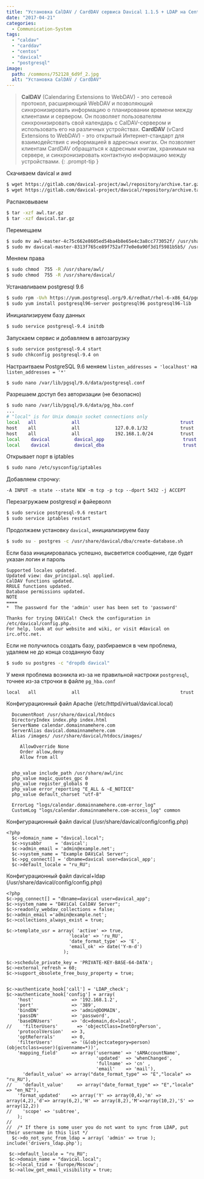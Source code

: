 ```yaml
---
title: "Установка CalDAV / CardDAV сервиса Davical 1.1.5 + LDAP на CentOS 6.8"
date: "2017-04-21"
categories: 
  - Communication-System
tags: 
  - "caldav"
  - "carddav"
  - "centos"
  - "davical"
  - "postgresql"
image:
  path: /commons/752128_6d9f_2.jpg
  alt: "Установка CalDAV / CardDAV"
---
```


> **CalDAV** (Calendaring Extensions to WebDAV) - это сетевой протокол, расширяющий WebDAV и позволяющий синхронизировать информацию о планировании времени между клиентами и сервером. Он позволяет пользователям синхронизировать свой календарь с CalDAV-сервером и использовать его на различных устройствах.
> **CardDAV** (vCard Extensions to WebDAV) - это открытый Интернет-стандарт для взаимодействия с информацией в адресных книгах. Он позволяет клиентам CardDAV обращаться к адресным книгам, хранимым на сервере, и синхронизировать контактную информацию между устройствами.
{: .prompt-tip }

Скачиваем davical и awd

```sh
$ wget https://gitlab.com/davical-project/awl/repository/archive.tar.gz?ref=master -O awl.tar.gz
$ wget https://gitlab.com/davical-project/davical/repository/archive.tar.gz?ref=master -O davical.tar.gz
```

Распаковываем

```sh
$ tar -xzf awl.tar.gz 
$ tar -xzf davical.tar.gz
```

Перемещаем

```sh
$ sudo mv awl-master-4c75c662e8605ed54ba4b8e65e4c3a8cc773052f/ /usr/share/awl
$ sudo mv davical-master-8313f765ce89f752af77e0e0a90f3d1f5981b5b5/ /usr/share/davical
```

Меняем права

```sh
$ sudo chmod  755 -R /usr/share/awl/
$ sudo chmod  755 -R /usr/share/davical/
```

Устанавливаем postgresql 9.6

```sh
$ sudo rpm -Uvh https://yum.postgresql.org/9.6/redhat/rhel-6-x86_64/pgdg-redhat96-9.6-3.noarch.rpm
$ sudo yum install postgresql96-server postgresql96 postgresql96-lib
```

Инициализируем базу данных

```sh
$ sudo service postgresql-9.4 initdb
```

Запускаем сервис и добавляем в автозагрузку

```sh
$ sudo service postgresql-9.4 start
$ sudo chkconfig postgresql-9.4 on
```

Настраитваем PostgreSQL 9.6
меняем `listen_addresses = 'localhost'` на `listen_addresses = '*'`

```sh
$ sudo nano /var/lib/pgsql/9.6/data/postgresql.conf
```

Разрешаем доступ без авторизации (не безопасно)

```sh
$ sudo nano /var/lib/pgsql/9.6/data/pg_hba.conf
...
# "local" is for Unix domain socket connections only
local   all             all                                     trust
host    all             all             127.0.0.1/32            trust
host    all             all             192.168.1.0/24          trust
local    davical         davical_app                             trust
local    davical         davical_dba                             trust
```

Открывает порт в iptables

```sh
$ sudo nano /etc/sysconfig/iptables
```

Добавляем строчку:

```
-A INPUT -m state --state NEW -m tcp -p tcp --dport 5432 -j ACCEPT
```

Перезагружаем postgresql и файерволл

```sh
$ sudo service postgresql-9.6 restart
$ sudo service iptables restart
```

Продолжаем установку `davical`, инициализируем базу

```sh
$ sudo su - postgres -c /usr/share/davical/dba/create-database.sh
```

Если база инициировалась успешно, высветится сообщение, где будет указан логин и пароль

```
Supported locales updated.
Updated view: dav_principal.sql applied.
CalDAV functions updated.
RRULE functions updated.
Database permissions updated.
NOTE
====
*  The password for the 'admin' user has been set to 'password'

Thanks for trying DAViCal! Check the configuration in /etc/davical/config.php.
For help, look at our website and wiki, or visit #davical on irc.oftc.net.
```

Если не получилось создать базу, разбираемся в чем проблема, удаляем не до конца созданную базу

```sh
$ sudo su postgres -c "dropdb davical"
```

У меня проблема возникла из-за не правильной настроки `postgresql`, точнее из-за строчки в файле `pg_hba.conf`

```
local   all             all                                     trust
```

Конфигурационный файл Apache (/etc/httpd/virtual/davical.local)

```
  DocumentRoot /usr/share/davical/htdocs
  DirectoryIndex index.php index.html
  ServerName calendar.domainnamehere.com
  ServerAlias davical.domainnamehere.com
  Alias /images/ /usr/share/davical/htdocs/images/
  
     AllowOverride None
     Order allow,deny
     Allow from all
  

  php_value include_path /usr/share/awl/inc
  php_value magic_quotes_gpc 0
  php_value register_globals 0
  php_value error_reporting "E_ALL & ~E_NOTICE"
  php_value default_charset "utf-8"

  ErrorLog "logs/calendar.domainnamehere.com-error_log"
  CustomLog "logs/calendar.domainnamehere.com-access_log" common

```

Конфигурационный файл davical (/usr/share/davical/config/config.php)

```
<?php
  $c->domain_name = "davical.local";
  $c->sysabbr     = 'davical';
  $c->admin_email = 'admin@example.net';
  $c->system_name = "Example DAViCal Server";
  $c->pg_connect[] = 'dbname=davical user=davical_app';
  $c->default_locale = "ru_RU";
```

Конфигурационный файл davical+ldap (/usr/share/davical/config/config.php)

```
<?php
$c->pg_connect[] = "dbname=davical user=davical_app";
$c->system_name = "DAViCal CalDAV Server";
$c->readonly_webdav_collections = false;
$c->admin_email ='admin@example.net';
$c->collections_always_exist = true;

$c->template_usr = array( 'active' => true,
                       'locale' => 'ru_RU',
                       'date_format_type' => 'E',
                       'email_ok' => date('Y-m-d')
                     );

$c->schedule_private_key = 'PRIVATE-KEY-BASE-64-DATA';
$c->external_refresh = 60;
$c->support_obsolete_free_busy_property = true;


$c->authenticate_hook['call'] = 'LDAP_check';
$c->authenticate_hook['config'] = array(
    'host'              => '192.168.1.2',
    'port'              => '389',
    'bindDN'            => 'admin@DOMAIN',
    'passDN'            => 'password',
    'baseDNUsers'       => 'dc=domain,dc=local',
//    'filterUsers'       => 'objectClass=InetOrgPerson',
    'protocolVersion'   => 3,
    'optReferrals'      => 0,
    'filterUsers'       => '(&(objectcategory=person)(objectclass=user)(givenname=*))',
    'mapping_field'     => array('username' => 'sAMAccountName',
                                 'updated'  => 'whenChanged',
                                 'fullname' => 'cn' ,
                                 'email'    => 'mail'),
      'default_value' => array("date_format_type" => "E","locale" => "ru_RU"),
//    'default_value'     => array("date_format_type" => "E","locale" => "en_NZ"),
    'format_updated'    => array('Y' => array(0,4),'m' => array(4,2),'d'=> array(6,2),'H' => array(8,2),'M'=>array(10,2),'S' => array(12,2))
//    'scope' => 'subtree',
    );
//
//  /* If there is some user you do not want to sync from LDAP, put their username in this list */
  $c->do_not_sync_from_ldap = array( 'admin' => true );
include('drivers_ldap.php');

 $c->default_locale = "ru_RU";
 $c->domain_name = "davical.local";
 $c->local_tzid = 'Europe/Moscow';
 $c->allow_get_email_visibility = true;
```
